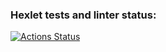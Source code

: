 ### Hexlet tests and linter status:
[![Actions Status](https://github.com/romulus22/php-project-lvl1/workflows/hexlet-check/badge.svg)](https://github.com/romulus22/php-project-lvl1/actions)